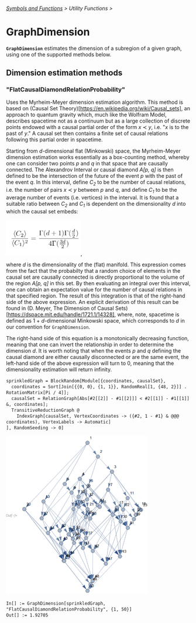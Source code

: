 ###### [Symbols and Functions](/README.md#symbols-and-functions) > Utility Functions >

# GraphDimension

**`GraphDimension`** estimates the dimension of a subregion of a given graph, using one of the supported methods
below.

## Dimension estimation methods

### "FlatCausalDiamondRelationProbability"

Uses the Myrheim-Meyer dimension estimation algorithm. This method is
based on (Causal Set Theory)[https://en.wikipedia.org/wiki/Causal_sets], an approach to quantum gravity which, 
much like the Wolfram Model, describes spacetime not as a continuum but as a large collection of discrete points 
endowed with a causal partial order of the form *x* ≺ *y*, i.e. "*x* is to the past of *y*." A causal set then 
contains a finite set of causal relations following this partial order in spacetime. 

Starting from *d*-dimensional flat (Minkowski) space, the Myrheim-Meyer dimension
estimation works essentially as a box-counting method, whereby one can consider two points *p* and *q* in that space
that are causally connected. The Alexandrov Interval or causal diamond *A[p, q]* is then defined to be the 
intersection of the future of the event *p* with the past of the event *q*. In this interval, define *C*<sub>*2*</sub>
to be the number of causal relations, i.e. the number of pairs *x* ≺ *y* between *p* and *q*, and define
*C*<sub>*1*</sub> to be the average number of events (i.e. vertices) in the interval. It is found that a suitable 
ratio between *C*<sub>*2*</sub> and *C*<sub>*1*</sub> is dependent on the dimensionality *d* into which 
the causal set embeds:

<img src="/Documentation/Images/MyrheimMeyer.png" width="203.8">,

where *d* is the dimensionality of the (flat) manifold. This expression comes from the fact that the probabilty
that a random choice of elements in the causal set are causally connected is directly proportional to the volume
of the region *A[p, q]* in this set. By then evaluating an integral over this interval, one can obtain an
expectation value for the number of causal relations in that specified region. The result of this integration
is that of the right-hand side of the above expression. An explicit derivation of this result can be found in
(D. Meyer, The Dimension of Causal Sets)[https://dspace.mit.edu/handle/1721.1/14328], where, note, spacetime is
defined as 1 + *d*-dimensional Minkowski space, which corresponds to *d* in our convention for `GraphDimension`.

The right-hand side of this equation is a monotonically decreasing function, meaning that one can invert the
relationship in order to determine the dimension *d*. It is worth noting that when the events *p* and *q* defining
the causal diamond are either causally disconnected or are the same event, the left-hand side of the above
expression will turn to 0, meaning that the dimensionality estimation will return infinity.

```wl
sprinkledGraph = BlockRandom[Module[{coordinates, causalSet},
  coordinates = Sort[Join[{{0, 0}, {1, 1}}, RandomReal[1, {48, 2}]] . RotationMatrix[Pi / 4]];
  causalSet = RelationGraph[Abs[#2[[2]] - #1[[2]]] < #2[[1]] - #1[[1]] &, coordinates];
  TransitiveReductionGraph @
    IndexGraph[causalSet, VertexCoordinates -> ({#2, 1 - #1} & @@@ coordinates), VertexLabels -> Automatic]
], RandomSeeding -> 0]
```

<img src="/Documentation/Images/GraphDimensionInput.png" width="386.4">

```wl
In[] := GraphDimension[sprinkledGraph, "FlatCausalDiamondRelationProbability", {1, 50}]
Out[] := 1.92705
```
